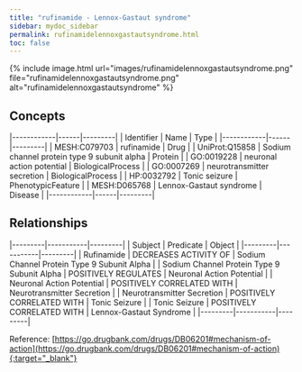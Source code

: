 ```yaml
---
title: "rufinamide - Lennox-Gastaut syndrome"
sidebar: mydoc_sidebar
permalink: rufinamidelennoxgastautsyndrome.html
toc: false 
---
```


{% include image.html url="images/rufinamidelennoxgastautsyndrome.png" file="rufinamidelennoxgastautsyndrome.png" alt="rufinamidelennoxgastautsyndrome" %}

## Concepts

|------------|------|---------|
| Identifier | Name | Type    |
|------------|------|---------|
| MESH:C079703 | rufinamide | Drug |
| UniProt:Q15858 | Sodium channel protein type 9 subunit alpha | Protein |
| GO:0019228 | neuronal action potential | BiologicalProcess |
| GO:0007269 | neurotransmitter secretion | BiologicalProcess |
| HP:0032792 | Tonic seizure | PhenotypicFeature |
| MESH:D065768 | Lennox-Gastaut syndrome | Disease |
|------------|------|---------|

## Relationships

|---------|-----------|---------|
| Subject | Predicate | Object  |
|---------|-----------|---------|
| Rufinamide | DECREASES ACTIVITY OF | Sodium Channel Protein Type 9 Subunit Alpha |
| Sodium Channel Protein Type 9 Subunit Alpha | POSITIVELY REGULATES | Neuronal Action Potential |
| Neuronal Action Potential | POSITIVELY CORRELATED WITH | Neurotransmitter Secretion |
| Neurotransmitter Secretion | POSITIVELY CORRELATED WITH | Tonic Seizure |
| Tonic Seizure | POSITIVELY CORRELATED WITH | Lennox-Gastaut Syndrome |
|---------|-----------|---------|

Reference: [https://go.drugbank.com/drugs/DB06201#mechanism-of-action](https://go.drugbank.com/drugs/DB06201#mechanism-of-action){:target="_blank"}